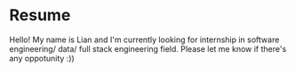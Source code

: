 # Resume
Hello! My name is Lian and I'm currently looking for internship in software engineering/ data/ full stack engineering field. Please let me know if there's any oppotunity :))
